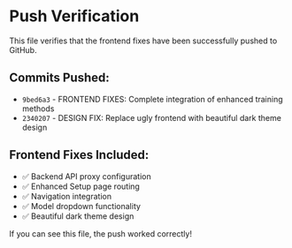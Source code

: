 # Push Verification

This file verifies that the frontend fixes have been successfully pushed to GitHub.

## Commits Pushed:
- `9bed6a3` - FRONTEND FIXES: Complete integration of enhanced training methods
- `2340207` - DESIGN FIX: Replace ugly frontend with beautiful dark theme design

## Frontend Fixes Included:
- ✅ Backend API proxy configuration
- ✅ Enhanced Setup page routing
- ✅ Navigation integration
- ✅ Model dropdown functionality
- ✅ Beautiful dark theme design

If you can see this file, the push worked correctly!